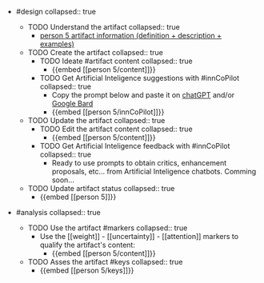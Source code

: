 
- #design
   collapsed:: true
  - TODO Understand the artifact
    collapsed:: true
    - [person 5 artifact information (definition + description + examples)](https://go.innbok.com/#/page/innBoK%2Fperson-%28id%29%2Finfo)
  - TODO Create the artifact
     collapsed:: true
    - TODO Ideate #artifact content
      collapsed:: true
      - {{embed [[person 5/content]]}}
    - TODO Get Artificial Inteligence suggestions with #innCoPilot
      collapsed:: true
      - Copy the prompt below and paste it on [chatGPT](https://chat.openai.com) and/or [Google Bard](https://bard.google.com/chat)
      - {{embed [[person 5/innCoPilot]]}}
  - TODO Update the artifact
    collapsed:: true
    - TODO Edit the artifact content
     collapsed:: true
      - {{embed [[person 5/content]]}}
    - TODO Get Artificial Inteligence feedback with #innCoPilot
      collapsed:: true
      - Ready to use prompts to obtain critics, enhancement proposals, etc... from Artificial Inteligence chatbots. Comming soon...
  - TODO Update artifact status
    collapsed:: true
    - {{embed [[person 5]]}}


- #analysis
  collapsed:: true
  - TODO Use the artifact #markers
    collapsed:: true
    - Use the [[weight]] - [[uncertainty]] - [[attention]] markers to qualify the artifact's content:
      - {{embed [[person 5/content]]}}
  - TODO Asses the artifact #keys
    collapsed:: true
    - {{embed [[person 5/keys]]}}








